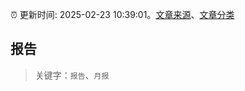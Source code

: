 :alarm_clock: 更新时间: 2025-02-23 10:39:01。[文章来源](/README.md)、[文章分类](/TAGS.md)

## 报告


> 关键字：`报告`、`月报`




